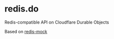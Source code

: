 # redis.do
Redis-compatible API on Cloudflare Durable Objects

Based on [redis-mock](https://github.com/yeahoffline/redis-mock)
